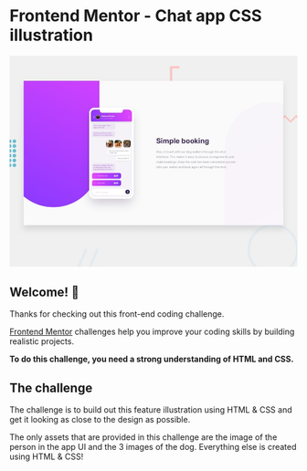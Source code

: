 # Frontend Mentor - Chat app CSS illustration

![Design preview for the Chat app CSS illustration coding challenge](./design/desktop-preview.jpg)

## Welcome! 👋

Thanks for checking out this front-end coding challenge.

[Frontend Mentor](https://www.frontendmentor.io) challenges help you improve your coding skills by building realistic projects.

**To do this challenge, you need a strong understanding of HTML and CSS.**

## The challenge

The challenge is to build out this feature illustration using HTML & CSS and get it looking as close to the design as possible.

The only assets that are provided in this challenge are the image of the person in the app UI and the 3 images of the dog. Everything else is created using HTML & CSS!
